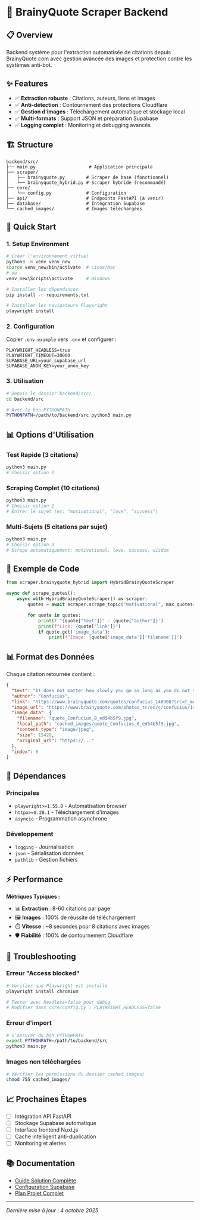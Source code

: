 # 🎯 BrainyQuote Scraper Backend

## 📋 Overview

Backend système pour l'extraction automatisée de citations depuis BrainyQuote.com avec gestion avancée des images et protection contre les systèmes anti-bot.

## ✨ Features

- ✅ **Extraction robuste** : Citations, auteurs, liens et images
- ✅ **Anti-détection** : Contournement des protections Cloudflare
- ✅ **Gestion d'images** : Téléchargement automatique et stockage local
- ✅ **Multi-formats** : Support JSON et préparation Supabase
- ✅ **Logging complet** : Monitoring et debugging avancés

## 🏗️ Structure

```
backend/src/
├── main.py                    # Application principale
├── scraper/
│   ├── brainyquote.py        # Scraper de base (fonctionnel)
│   └── brainyquote_hybrid.py # Scraper hybride (recommandé)
├── core/
│   └── config.py             # Configuration
├── api/                      # Endpoints FastAPI (à venir)
├── database/                 # Intégration Supabase
└── cached_images/            # Images téléchargées
```

## 🚀 Quick Start

### 1. Setup Environment

```bash
# Créer l'environnement virtuel
python3 -m venv venv_new
source venv_new/bin/activate  # Linux/Mac
# ou
venv_new\Scripts\activate     # Windows

# Installer les dépendances
pip install -r requirements.txt

# Installer les navigateurs Playwright
playwright install
```

### 2. Configuration

Copier `.env.example` vers `.env` et configurer :

```env
PLAYWRIGHT_HEADLESS=true
PLAYWRIGHT_TIMEOUT=30000
SUPABASE_URL=your_supabase_url
SUPABASE_ANON_KEY=your_anon_key
```

### 3. Utilisation

```bash
# Depuis le dossier backend/src/
cd backend/src

# Avec le bon PYTHONPATH
PYTHONPATH=/path/to/backend/src python3 main.py
```

## 📊 Options d'Utilisation

### Test Rapide (3 citations)
```bash
python3 main.py
# Choisir option 1
```

### Scraping Complet (10 citations)
```bash
python3 main.py
# Choisir option 2
# Entrer le sujet (ex: "motivational", "love", "success")
```

### Multi-Sujets (5 citations par sujet)
```bash
python3 main.py
# Choisir option 3
# Scrape automatiquement: motivational, love, success, wisdom
```

## 📝 Exemple de Code

```python
from scraper.brainyquote_hybrid import HybridBrainyQuoteScraper

async def scrape_quotes():
    async with HybridBrainyQuoteScraper() as scraper:
        quotes = await scraper.scrape_topic("motivational", max_quotes=5)

        for quote in quotes:
            print(f'"{quote["text"]}" - {quote["author"]}')
            print(f"Link: {quote['link']}")
            if quote.get('image_data'):
                print(f"Image: {quote['image_data']['filename']}")
```

## 📊 Format des Données

Chaque citation retournée contient :

```json
{
  "text": "It does not matter how slowly you go as long as you do not stop.",
  "author": "Confucius",
  "link": "https://www.brainyquote.com/quotes/confucius_140908?src=t_motivational",
  "image_url": "https://www.brainyquote.com/photos_tr/en/c/confucius/140908/confucius1.jpg",
  "image_data": {
    "filename": "quote_Confucius_0_ed54b5f9.jpg",
    "local_path": "cached_images/quote_Confucius_0_ed54b5f9.jpg",
    "content_type": "image/jpeg",
    "size": 15420,
    "original_url": "https://..."
  },
  "index": 0
}
```

## 🔧 Dépendances

### Principales
- `playwright>=1.55.0` - Automatisation browser
- `httpx>=0.28.1` - Téléchargement d'images
- `asyncio` - Programmation asynchrone

### Développement
- `logging` - Journalisation
- `json` - Sérialisation données
- `pathlib` - Gestion fichiers

## ⚡ Performance

**Métriques Typiques :**
- 📊 **Extraction** : 8-60 citations par page
- 🖼️ **Images** : 100% de réussite de téléchargement
- ⏱️ **Vitesse** : ~8 secondes pour 8 citations avec images
- 🛡️ **Fiabilité** : 100% de contournement Cloudflare

## 🐛 Troubleshooting

### Erreur "Access blocked"
```bash
# Vérifier que Playwright est installé
playwright install chromium

# Tenter avec headless=false pour debug
# Modifier dans core/config.py : PLAYWRIGHT_HEADLESS=false
```

### Erreur d'import
```bash
# S'assurer du bon PYTHONPATH
export PYTHONPATH=/path/to/backend/src
python3 main.py
```

### Images non téléchargées
```bash
# Vérifier les permissions du dossier cached_images/
chmod 755 cached_images/
```

## 📈 Prochaines Étapes

- [ ] Intégration API FastAPI
- [ ] Stockage Supabase automatique
- [ ] Interface frontend Nuxt.js
- [ ] Cache intelligent anti-duplication
- [ ] Monitoring et alertes

## 📚 Documentation

- [Guide Solution Complète](../../docs/scraper-solution-guide.md)
- [Configuration Supabase](database/SUPABASE_SETUP.md)
- [Plan Projet Complet](../../plan_project.md)

---

*Dernière mise à jour : 4 octobre 2025*